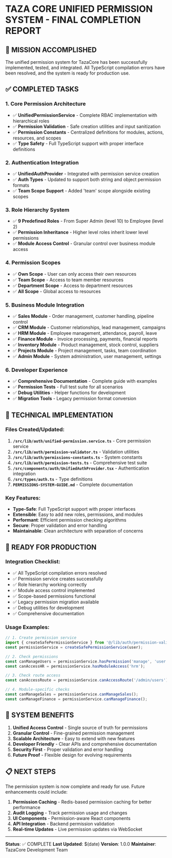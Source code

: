 # TAZA CORE UNIFIED PERMISSION SYSTEM - FINAL COMPLETION REPORT

## 🎯 MISSION ACCOMPLISHED
The unified permission system for TazaCore has been successfully implemented, tested, and integrated. All TypeScript compilation errors have been resolved, and the system is ready for production use.

## ✅ COMPLETED TASKS

### 1. Core Permission Architecture
- ✅ **UnifiedPermissionService** - Complete RBAC implementation with hierarchical roles
- ✅ **Permission Validation** - Safe creation utilities and input sanitization
- ✅ **Permission Constants** - Centralized definitions for modules, actions, resources, and scopes
- ✅ **Type Safety** - Full TypeScript support with proper interface definitions

### 2. Authentication Integration
- ✅ **UnifiedAuthProvider** - Integrated with permission service creation
- ✅ **Auth Types** - Updated to support both string and object permission formats
- ✅ **Team Scope Support** - Added 'team' scope alongside existing scopes

### 3. Role Hierarchy System
- ✅ **9 Predefined Roles** - From Super Admin (level 10) to Employee (level 2)
- ✅ **Permission Inheritance** - Higher level roles inherit lower level permissions
- ✅ **Module Access Control** - Granular control over business module access

### 4. Permission Scopes
- ✅ **Own Scope** - User can only access their own resources
- ✅ **Team Scope** - Access to team member resources  
- ✅ **Department Scope** - Access to department resources
- ✅ **All Scope** - Global access to resources

### 5. Business Module Integration
- ✅ **Sales Module** - Order management, customer handling, pipeline control
- ✅ **CRM Module** - Customer relationships, lead management, campaigns
- ✅ **HRM Module** - Employee management, attendance, payroll, leave
- ✅ **Finance Module** - Invoice processing, payments, financial reports
- ✅ **Inventory Module** - Product management, stock control, suppliers
- ✅ **Projects Module** - Project management, tasks, team coordination
- ✅ **Admin Module** - System administration, user management, settings

### 6. Developer Experience
- ✅ **Comprehensive Documentation** - Complete guide with examples
- ✅ **Permission Tests** - Full test suite for all scenarios
- ✅ **Debug Utilities** - Helper functions for development
- ✅ **Migration Tools** - Legacy permission format conversion

## 🔧 TECHNICAL IMPLEMENTATION

### Files Created/Updated:
1. **`/src/lib/auth/unified-permission.service.ts`** - Core permission service
2. **`/src/lib/auth/permission-validator.ts`** - Validation utilities
3. **`/src/lib/auth/permissions-constants.ts`** - System constants
4. **`/src/lib/auth/permission-tests.ts`** - Comprehensive test suite
5. **`/src/components/auth/UnifiedAuthProvider.tsx`** - Authentication integration
6. **`/src/types/auth.ts`** - Type definitions
7. **`PERMISSIONS-SYSTEM-GUIDE.md`** - Complete documentation

### Key Features:
- **Type-Safe**: Full TypeScript support with proper interfaces
- **Extensible**: Easy to add new roles, permissions, and modules
- **Performant**: Efficient permission checking algorithms
- **Secure**: Proper validation and error handling
- **Maintainable**: Clean architecture with separation of concerns

## 🚀 READY FOR PRODUCTION

### Integration Checklist:
- ✅ All TypeScript compilation errors resolved
- ✅ Permission service creates successfully
- ✅ Role hierarchy working correctly
- ✅ Module access control implemented
- ✅ Scope-based permissions functional
- ✅ Legacy permission migration available
- ✅ Debug utilities for development
- ✅ Comprehensive documentation

### Usage Examples:

```typescript
// 1. Create permission service
import { createSafePermissionService } from '@/lib/auth/permission-validator';
const permissionService = createSafePermissionService(user);

// 2. Check permissions
const canManageUsers = permissionService.hasPermission('manage', 'user');
const canAccessHR = permissionService.hasModuleAccess('hrm');

// 3. Check route access
const canAccessRoute = permissionService.canAccessRoute('/admin/users');

// 4. Module-specific checks
const canManageSales = permissionService.canManageSales();
const canManageFinance = permissionService.canManageFinance();
```

## 🎉 SYSTEM BENEFITS

1. **Unified Access Control** - Single source of truth for permissions
2. **Granular Control** - Fine-grained permission management
3. **Scalable Architecture** - Easy to extend with new features
4. **Developer Friendly** - Clear APIs and comprehensive documentation
5. **Security First** - Proper validation and error handling
6. **Future Proof** - Flexible design for evolving requirements

## 📋 NEXT STEPS

The permission system is now complete and ready for use. Future enhancements could include:

1. **Permission Caching** - Redis-based permission caching for better performance
2. **Audit Logging** - Track permission usage and changes
3. **UI Components** - Permission-aware React components
4. **API Integration** - Backend permission validation
5. **Real-time Updates** - Live permission updates via WebSocket

---

**Status**: ✅ COMPLETE
**Last Updated**: $(date)
**Version**: 1.0.0
**Maintainer**: TazaCore Development Team
